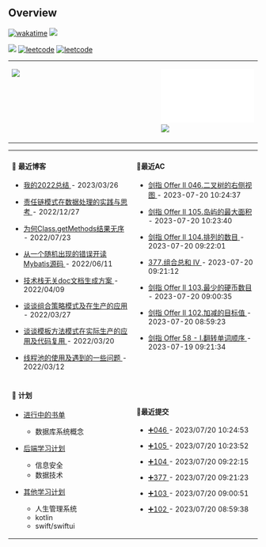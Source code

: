 
## Overview

[![wakatime](https://wakatime.com/badge/user/78591c59-95d5-4479-b2fc-988c35f31d59.svg)](https://wakatime.com/@78591c59-95d5-4479-b2fc-988c35f31d59) ![](https://gpvc.arturio.dev/0xcaffebabe)

![](https://img.shields.io/static/v1?label=LeetCode%20CN&message=0xcaffebabe&color=success) [![leetcode](https://img.shields.io/static/v1?label=Solved&message=849%20/%203394&color=success)](https://leetcode.cn/u/0xcaffebabe/) [![leetcode](https://img.shields.io/static/v1?label=Accepted&message=83.79%&color=success)](https://leetcode.cn/u/0xcaffebabe/)

<table border="0">
  <tr border="0">

  <td valign="top" width="60%">

  ![](https://github-readme-stats.vercel.app/api/wakatime?username=0xcaffebabe&layout=compact&langs_count=12&theme=dark&range=all_time)

  </td>

  <td valign="top" width="40%">

  ![](https://raw.githubusercontent.com/0xcaffebabe/github-stats/master/generated/overview.svg)
  ![](https://github-profile-summary-cards.vercel.app/api/cards/productive-time?username=0xcaffebabe&theme=github_dark&utcOffset=8)

  </td>
  </tr>

</table>

<table>

<tr>
<td valign="top" width="50%">

#### 📖 最近博客


* <a href="https://0xcaffebabe.github.io/%E4%BA%BA%E7%94%9F/2023/03/26/%E6%88%91%E7%9A%842022%E6%80%BB%E7%BB%93.html" target="_blank"> 我的2022总结 </a> - 2023/03/26 

    
* <a href="https://0xcaffebabe.github.io/%E8%AE%BE%E8%AE%A1%E6%A8%A1%E5%BC%8F/2022/12/27/%E8%B4%A3%E4%BB%BB%E9%93%BE%E6%A8%A1%E5%BC%8F%E5%9C%A8%E6%95%B0%E6%8D%AE%E5%A4%84%E7%90%86%E7%9A%84%E5%AE%9E%E8%B7%B5%E4%B8%8E%E6%80%9D%E8%80%83.html" target="_blank"> 责任链模式在数据处理的实践与思考 </a> - 2022/12/27 

    
* <a href="https://0xcaffebabe.github.io/jvm/2022/07/23/%E4%B8%BA%E4%BD%95Class.getMethods%E7%BB%93%E6%9E%9C%E6%97%A0%E5%BA%8F.html" target="_blank"> 为何Class.getMethods结果无序 </a> - 2022/07/23 

    
* <a href="https://0xcaffebabe.github.io/java/2022/06/11/%E4%BB%8E%E4%B8%80%E4%B8%AA%E9%9A%8F%E6%9C%BA%E5%87%BA%E7%8E%B0%E7%9A%84%E9%94%99%E8%AF%AF%E5%BC%80%E8%AF%BBMybatis%E6%BA%90%E7%A0%81.html" target="_blank"> 从一个随机出现的错误开读Mybatis源码 </a> - 2022/06/11 

    
* <a href="https://0xcaffebabe.github.io/%E6%97%A5%E5%B8%B8/2022/04/09/%E6%8A%80%E6%9C%AF%E6%A0%88%E6%97%A0%E5%85%B3doc%E6%96%87%E6%A1%A3%E7%94%9F%E6%88%90%E6%96%B9%E6%A1%88.html" target="_blank"> 技术栈无关doc文档生成方案 </a> - 2022/04/09 

    
* <a href="https://0xcaffebabe.github.io/%E8%AE%BE%E8%AE%A1%E6%A8%A1%E5%BC%8F/2022/03/27/%E8%B0%88%E8%B0%88%E7%BB%84%E5%90%88%E7%AD%96%E7%95%A5%E6%A8%A1%E5%BC%8F%E5%8F%8A%E5%9C%A8%E7%94%9F%E4%BA%A7%E7%9A%84%E5%BA%94%E7%94%A8.html" target="_blank"> 谈谈组合策略模式及在生产的应用 </a> - 2022/03/27 

    
* <a href="https://0xcaffebabe.github.io/%E8%AE%BE%E8%AE%A1%E6%A8%A1%E5%BC%8F/2022/03/20/%E8%B0%88%E8%B0%88%E6%A8%A1%E6%9D%BF%E6%96%B9%E6%B3%95%E6%A8%A1%E5%BC%8F%E5%9C%A8%E5%AE%9E%E9%99%85%E7%94%9F%E4%BA%A7%E7%9A%84%E5%BA%94%E7%94%A8%E5%8F%8A%E4%BB%A3%E7%A0%81%E5%A4%8D%E7%94%A8.html" target="_blank"> 谈谈模板方法模式在实际生产的应用及代码复用 </a> - 2022/03/20 

    
* <a href="https://0xcaffebabe.github.io/java/2022/03/12/%E7%BA%BF%E7%A8%8B%E6%B1%A0%E7%9A%84%E4%BD%BF%E7%94%A8%E5%8F%8A%E9%81%87%E5%88%B0%E7%9A%84%E4%B8%80%E4%BA%9B%E9%97%AE%E9%A2%98.html" target="_blank"> 线程池的使用及遇到的一些问题 </a> - 2022/03/12 

        

</td>

<td valign="top" width="50%">

#### 🔋最近AC


  * <a href="https://leetcode.cn/submissions/detail/448550453" target="_blank"> 剑指 Offer II 046.二叉树的右侧视图 </a> - 2023-07-20 10:24:37 

    
  * <a href="https://leetcode.cn/submissions/detail/448550064" target="_blank"> 剑指 Offer II 105.岛屿的最大面积 </a> - 2023-07-20 10:23:40 

    
  * <a href="https://leetcode.cn/submissions/detail/448529466" target="_blank"> 剑指 Offer II 104.排列的数目 </a> - 2023-07-20 09:22:01 

    
  * <a href="https://leetcode.cn/submissions/detail/448529286" target="_blank"> 377.组合总和 Ⅳ </a> - 2023-07-20 09:21:12 

    
  * <a href="https://leetcode.cn/submissions/detail/448524995" target="_blank"> 剑指 Offer II 103.最少的硬币数目 </a> - 2023-07-20 09:00:35 

    
  * <a href="https://leetcode.cn/submissions/detail/448524828" target="_blank"> 剑指 Offer II 102.加减的目标值 </a> - 2023-07-20 08:59:23 

    
  * <a href="https://leetcode.cn/submissions/detail/448205882" target="_blank"> 剑指 Offer 58 - I.翻转单词顺序 </a> - 2023-07-19 09:21:34 

    

</td>

</tr>

<tr>

<td valign="top" width="50%">

#### 📝 计划

- [进行中的书单](https://github.com/users/0xcaffebabe/projects/4)
  - 数据库系统概念


- [后端学习计划](https://github.com/users/0xcaffebabe/projects/1)
  - 信息安全
  - 数据技术


- [其他学习计划](https://github.com/users/0xcaffebabe/projects/3)
  - 人生管理系统
  - kotlin
  - swift/swiftui


<td>

#### 🌴最近提交


  * <a href="https://github.com/0xcaffebabe/leetcode/commit/e13610262ef1f208e562d0e3056eabe09c26eade" target="_blank"> ➕046 </a> - 2023/07/20 10:24:53 

    
  * <a href="https://github.com/0xcaffebabe/leetcode/commit/5f61e058325416bd2a83842a6e2447924bfa16fe" target="_blank"> ➕105 </a> - 2023/07/20 10:23:52 

    
  * <a href="https://github.com/0xcaffebabe/leetcode/commit/c007bf0cf12c8982e66d599265e568df906e0530" target="_blank"> ➕104 </a> - 2023/07/20 09:22:15 

    
  * <a href="https://github.com/0xcaffebabe/leetcode/commit/710d5355c362d74dc5bd0f079d219fea700b9962" target="_blank"> ➕377 </a> - 2023/07/20 09:21:23 

    
  * <a href="https://github.com/0xcaffebabe/leetcode/commit/6461cdaba9e73b8ecfcedb38408febf5f8eb7b9b" target="_blank"> ➕103 </a> - 2023/07/20 09:00:51 

    
  * <a href="https://github.com/0xcaffebabe/leetcode/commit/08196c58016c7a817d6b5318069596b1579d87af" target="_blank"> ➕102 </a> - 2023/07/20 08:59:38 

    

</td>

</tr>

</table>

